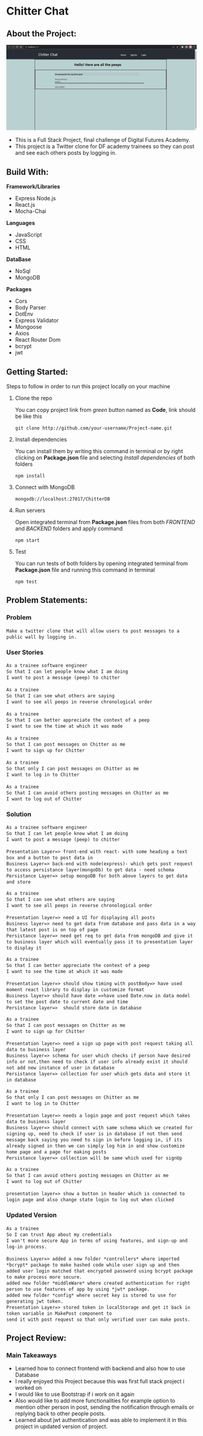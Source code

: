 Chitter Chat
=================

About the Project:
-------
![project picture](/image/chitter.png)
- This is a Full Stack Project, final challenge of Digital Futures Academy.
- This project is a Twitter clone for DF academy trainees so they can post and see each others posts by logging in.

Build With:
-------
**Framework/Libraries**
- Express Node.js
- React.js
- Mocha-Chai

**Languages**
- JavaScript
- CSS
- HTML

**DataBase**
- NoSql
- MongoDB

**Packages**
- Cors
- Body Parser
- DotEnv
- Express Validator
- Mongoose
- Axios
- React Router Dom
- bcrypt
- jwt

Getting Started:
-------
Steps to follow in order to run this project locally on your machine

1. Clone the repo

    You can copy project link from *green* button named as **Code**, link should be like this
    ```
    git clone http://github.com/your-username/Project-name.git
    ```
2. Install dependencies

    You can install them by writing this command in terminal or by right clicking on **Package.json** file and selecting *Install dependencies* of both folders
    ```
    npm install
    ```
3. Connect with MongoDB
    ```
    mongodb://localhost:27017/ChitterDB
    ```
4. Run servers

    Open integrated terminal from **Package.json** files from both *FRONTEND* and *BACKEND* folders and apply command
    ```
    npm start
    ```

5. Test

    You can run tests of both folders by opening integrated terminal from **Package.json** file and running this command in terminal
    ```
    npm test
    ```
Problem Statements:
-----------------
### Problem
```
Make a twitter clone that will allow users to post messages to a public wall by logging in.
```

### User Stories

```
As a trainee software engineer
So that I can let people know what I am doing  
I want to post a message (peep) to chitter

As a trainee
So that I can see what others are saying  
I want to see all peeps in reverse chronological order

As a trainee
So that I can better appreciate the context of a peep
I want to see the time at which it was made

As a trainee
So that I can post messages on Chitter as me
I want to sign up for Chitter

As a trainee
So that only I can post messages on Chitter as me
I want to log in to Chitter

As a trainee
So that I can avoid others posting messages on Chitter as me
I want to log out of Chitter
```

### Solution

```
As a trainee software engineer
So that I can let people know what I am doing  
I want to post a message (peep) to chitter

Presentation Layer=> front-end with react- with some heading a text box and a button to post data in
Business Layer=> back-end with node(express)- which gets post request to access persistance layer(mongoDb) to get data - need schema 
Persistance Layer=> setup mongoDB for both above layers to get data and store

```

```
As a trainee
So that I can see what others are saying  
I want to see all peeps in reverse chronological order

Presentation layer=> need a UI for displaying all posts 
Business layer=> need to get data from database and pass data in a way that latest post is on top of page
Persistance layer=> need get req to get data from mongoDB and give it to business layer which will eventually pass it to presentation layer to display it
```

```
As a trainee
So that I can better appreciate the context of a peep
I want to see the time at which it was made

Presentation layer=> should show timing with postBody=> have used moment react library to display in customize format
Business layer=> should have date =>have used Date.now in data model to set the post date to current date and time
Persistance layer=>  should store date in database
```

```
As a trainee
So that I can post messages on Chitter as me
I want to sign up for Chitter

Presentation layer=> need a sign up page with post request taking all data to business layer
Business layer=> schema for user which checks if person have desired info or not,then need to check if user info already exist it should not add new instance of user in database
Persistance layer=> collection for user which gets data and store it in database
```

```
As a trainee
So that only I can post messages on Chitter as me
I want to log in to Chitter

Presentation layer=> needs a login page and post request which takes data to business layer
Business layer=> should connect with same schema which we created for signing up, need to check if user is in database if not then send message back saying you need to sign in before logging in, if its already signed in then we can simply log him in and show customize home page and a page for making posts
Persistance layer=> collection will be same which used for signUp
```

```
As a trainee
So that I can avoid others posting messages on Chitter as me
I want to log out of Chitter

presentation layer=> show a button in header which is connected to login page and also change state login to log out when clicked
```

### Updated Version
```
As a trainee
So I can trust App about my credentials
I wan't more secure App in terms of using features, and sign-up and log-in process.

Business Layer=> added a new folder *controllers* where imported *bcrypt* package to make hashed code while user sign up and then 
added user login matched that encrypted password using bcrypt package to make process more secure.
added new folder *middleWare* where created authentication for right person to use features of app by using *jwt* package.
added new folder *config* where secret key is stored to use for generating jwt token.
Presentation Layer=> stored token in localStorage and get it back in token variable in MakePost component to
send it with post request so that only verified user can make posts.
```

Project Review:
--------------

### Main Takeaways

- Learned how to connect frontend with backend and also how to use Database
- I really enjoyed this Project because this was first full stack project i worked on
- I would like to use Bootstrap if i work on it again
- Also would like to add more functionalities for example option to mention other person in post, sending the notification through emails or replying back to other people posts.
- Learned about jwt authentication and was able to implement it in this project in updated version of project.
